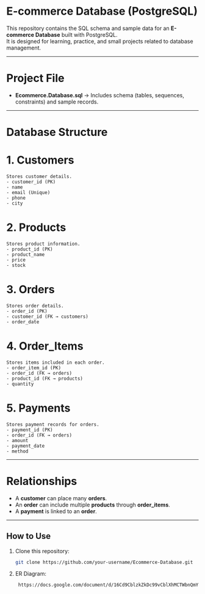 # E-commerce Database (PostgreSQL)

This repository contains the SQL schema and sample data for an **E-commerce Database** built with PostgreSQL.  
It is designed for learning, practice, and small projects related to database management.

---

# Project File
- **Ecommerce.Database.sql** → Includes schema (tables, sequences, constraints) and sample records.

---

# Database Structure

  # 1. Customers
    Stores customer details.  
    - customer_id (PK)  
    - name  
    - email (Unique)  
    - phone  
    - city  

  # 2. Products
    Stores product information.  
    - product_id (PK)  
    - product_name  
    - price  
    - stock  

  # 3. Orders
    Stores order details.  
    - order_id (PK)  
    - customer_id (FK → customers)  
    - order_date  

  # 4. Order_Items
    Stores items included in each order.  
    - order_item_id (PK)  
    - order_id (FK → orders)  
    - product_id (FK → products)  
    - quantity  

  # 5. Payments
    Stores payment records for orders.  
    - payment_id (PK)  
    - order_id (FK → orders)  
    - amount  
    - payment_date  
    - method  

---

#  Relationships
- A **customer** can place many **orders**.  
- An **order** can include multiple **products** through **order_items**.  
- A **payment** is linked to an **order**.  

---

##  How to Use
1. Clone this repository:
   ```bash
   git clone https://github.com/your-username/Ecommerce-Database.git
2. ER Diagram:
   ```bash
    https://docs.google.com/document/d/16Cd9CblzkZkDc99vCblXhMCTWbnQmY9dvI_efS45E7c/edit?usp=sharing
